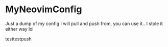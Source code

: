 # MyNeovimConfig
Just a dump of my config I will pull and push from, you can use it.. I stole it either way lol

testtestpush
